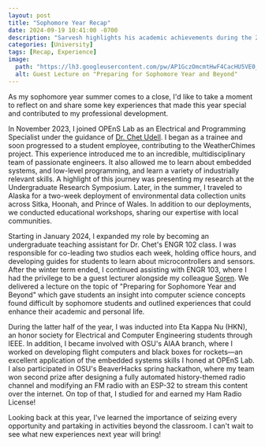 ```yaml
---
layout: post
title: "Sophomore Year Recap"
date: 2024-09-19 10:41:00 -0700
description: "Sarvesh highlights his academic achievements during the 2023-2024 academic year."
categories: [University]
tags: [Recap, Experience]
image:
  path: "https://lh3.googleusercontent.com/pw/AP1GczOmcmtHwF4CacHU5VE0_i3QmgXpt0KePq7cJ1mGszWU2OnXGNXqoAJlxlDr42HZ3Oai_Xf7YnBtgBeLS4bD2T_OM83H5CgJKwtFHd9ZU8JBdP1nuA=w1920-h1080"
  alt: Guest Lecture on "Preparing for Sophomore Year and Beyond"
---
```


As my sophomore year summer comes to a close, I'd like to take a moment to reflect on and share some key experiences that made this year special and contributed to my professional development.

In November 2023, I joined OPEnS Lab as an Electrical and Programming Specialist under the guidance of [Dr. Chet Udell](https://agsci.oregonstate.edu/users/chet-udell). I began as a trainee and soon progressed to a student employee, contributing to the WeatherChimes project. This experience introduced me to an incredible, multidisciplinary team of passionate engineers. It also allowed me to learn about embedded systems, and low-level programming, and learn a variety of industrially relevant skills. A highlight of this journey was presenting my research at the Undergraduate Research Symposium. Later, in the summer, I traveled to Alaska for a two-week deployment of environmental data collection units across Sitka, Hoonah, and Prince of Wales. In addition to our deployments, we conducted educational workshops, sharing our expertise with local communities.

Starting in January 2024, I expanded my role by becoming an undergraduate teaching assistant for Dr. Chet's ENGR 102 class. I was responsible for co-leading two studios each week, holding office hours, and developing guides for students to learn about microcontrollers and sensors. After the winter term ended, I continued assisting with ENGR 103, where I had the privilege to be a guest lecturer alongside my colleague [Soren](https://www.linkedin.com/in/soren-emmons-b2628526a/). We delivered a lecture on the topic of "Preparing for Sophomore Year and Beyond" which gave students an insight into computer science concepts found difficult by sophomore students and outlined experiences that could enhance their academic and personal life.

During the latter half of the year, I was inducted into Eta Kappa Nu (HKN), an honor society for Electrical and Computer Engineering students through IEEE. In addition, I became involved with OSU's AIAA branch, where I worked on developing flight computers and black boxes for rockets—an excellent application of the embedded systems skills I honed at OPEnS Lab. I also participated in OSU's BeaverHacks spring hackathon, where my team won second prize after designing a fully automated history-themed radio channel and modifying an FM radio with an ESP-32 to stream this content over the internet. On top of that, I studied for and earned my Ham Radio License!

Looking back at this year, I've learned the importance of seizing every opportunity and partaking in activities beyond the classroom. I can't wait to see what new experiences next year will bring!

<script src="https://cdn.jsdelivr.net/npm/publicalbum@latest/embed-ui.min.js" async></script>
<div class="pa-carousel-widget" style="width:100%; height:480px; display:none;"
  data-link="https://photos.app.goo.gl/69uosU73qVYtGNPz5"
  data-title="Sophomore Year Recap"
  data-description="9 new items · Album by Sarvesh Thiruppathi Ahila"
  data-delay="3">
  <object data="https://lh3.googleusercontent.com/pw/AP1GczMb4roxbWyLy16dsQaTu538X3lrIVdj4NuJnI-oK8k-yU65xoZQ0aBerCn5XyJahE8k6nILfDp2UQjmRmMN_r9KDhN_AZGEbVWQ4YpJKMIKMYJ1fA=w1920-h1080"></object>
  <object data="https://lh3.googleusercontent.com/pw/AP1GczOmcmtHwF4CacHU5VE0_i3QmgXpt0KePq7cJ1mGszWU2OnXGNXqoAJlxlDr42HZ3Oai_Xf7YnBtgBeLS4bD2T_OM83H5CgJKwtFHd9ZU8JBdP1nuA=w1920-h1080"></object>
  <object data="https://lh3.googleusercontent.com/pw/AP1GczNF1Xhp8vVj9_43fGqafqG17dm6a2_6mE37QduH-yYYhOhzPHjN9uuCt27YXc34hImtNF43twkEiL5uzQahxsX-_Qg-oNXZjuqGeP-O2_TkHrk1PQ=w1920-h1080"></object>
  <object data="https://lh3.googleusercontent.com/pw/AP1GczOZhcQAbSBT_bJlvdsVKaYhX-0uuf_Up5MbuYBx68RYercFWKAsWGOrpgF99RgW0Cln0EvnVhOr2s15xL38vRxkAj2MQbR8H_psxRezjnK9uD1qFQ=w1920-h1080"></object>
  <object data="https://lh3.googleusercontent.com/pw/AP1GczPKpOZjDkrRGM2V6tOaFDDMRLp01_CVpl5VsOMRr26AsqP_Gmf5Fcu3geQsLMciAyEbxVfLpscIxgJ-frGYhlNvPAf06HVIpKA6xHq6XMepapRt3w=w1920-h1080"></object>
  <object data="https://lh3.googleusercontent.com/pw/AP1GczOJQb0bE8IhiP90LKD-yi4BQLz1RsUtA2UZ4HWluYKr2_t15Hrr9waA5ORMLr63acXhfpXz35pwML-UWgs0R09O4C_afbu7gSDdj8qZE8hukM41Kw=w1920-h1080"></object>
  <object data="https://lh3.googleusercontent.com/pw/AP1GczOEG05fSamPyquMzlZ5AsyQoNM4hpDO7xUbjtkhUN8VtWMzatvC4ZAFBwqz5jSiP4cMRgOl8bUi6jdzsdvWRFgbQAZnpaGuwBoCZGBJ_uUg3UiguQ=w1920-h1080"></object>
  <object data="https://lh3.googleusercontent.com/pw/AP1GczMmT9bPoHGz2yFtwhjPJ2ZvNk_eA0LcYSyIHWlppIlXaTgX7fzw_X0XiXvgJEQnlnU43dKK6dEi0Gl8wYWU7bPd8JgJskSSozJS5ybXbr7bZb1Wpg=w1920-h1080"></object>
  <object data="https://lh3.googleusercontent.com/pw/AP1GczMLBnH3_MbV8-6znaUF2zTAqWZfGCy-VV7xwCeLdyZo-G_jv4EZ0CJGCJzPA4_mnYptAQzX_zQFAR1_RZBYmpGRZPlk8GLADfSHWQ4A9_iMXWfVIQ=w1920-h1080"></object>
</div>
